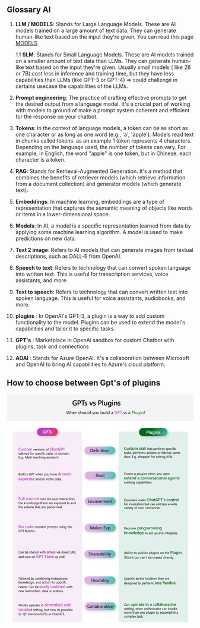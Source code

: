 
## Glossary AI


1. **LLM / MODELS**: Stands for Large Language Models. These are AI models trained on a large amount of text data. They can generate human-like text based on the input they're given.
You can read this page [MODELS](./MODELS.md)

    1.1 **SLM**: Stands for Small Language Models. These are AI models trained on a smaller amount of text data than LLMs. They can generate human-like text based on the input they're given.
    Usually small models ( like 2B or 7B) cost less in inference and training time, but they have less capabilities than LLMs (like GPT-3 or GPT-4) => could challenge in certains usecase the capabilities of the LLMs.

2. **Prompt engineering**: The practice of crafting effective prompts to get the desired output from a language model. It's a crucial part of working with models to ground of make a prompt system coherent and efficient for the response on your chatbot.

3. **Tokens**: In the context of language models, a token can be as short as one character or as long as one word (e.g., 'a', 'apple'). Models read text in chunks called tokens. as an example 1 token represents 4 characters.
Depending on the language used, the number of tokens can vary. For example, in English, the word "apple" is one token, but in Chinese, each character is a token.

4. **RAG**: Stands for Retrieval-Augmented Generation. It's a method that combines the benefits of retriever models (which retrieve information from a document collection) and generator models (which generate text).

5. **Embeddings**: In machine learning, embeddings are a type of representation that captures the semantic meaning of objects like words or items in a lower-dimensional space.

6. **Models**: In AI, a model is a specific representation learned from data by applying some machine learning algorithm. A model is used to make predictions on new data.

7. **Text 2 image**: Refers to AI models that can generate images from textual descriptions, such as DALL-E from OpenAI.

8. **Speech to text**: Refers to technology that can convert spoken language into written text. This is useful for transcription services, voice assistants, and more.

9. **Text to speech**: Refers to technology that can convert written text into spoken language. This is useful for voice assistants, audiobooks, and more.

10. **plugins** : In OpenAI's GPT-3, a plugin is a way to add custom functionality to the model. Plugins can be used to extend the model's capabilities and tailor it to specific tasks.

11. **GPT's** : Marketplace in OpenAi sandbox for custom Chatbot with plugins, task and connections

12. **AOAI** : Stands for Azure OpenAI. It's a collaboration between Microsoft and OpenAI to bring AI capabilities to Azure's cloud platform.

## How to choose between Gpt's of plugins

![Img comparaison Gpts vs Plugins](../img/gptsvsplugin.png)